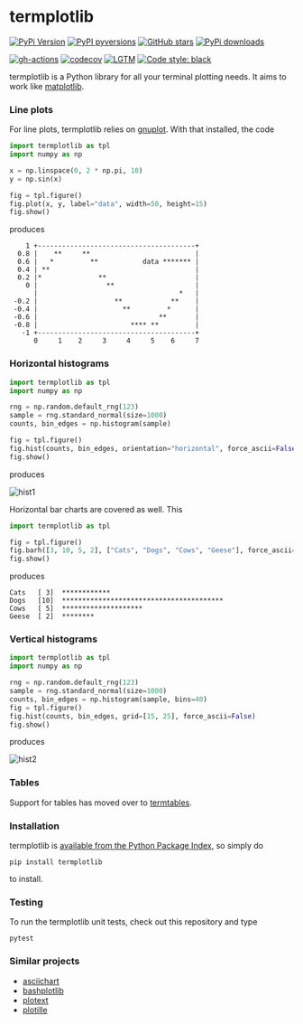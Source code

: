 # termplotlib

[![PyPi Version](https://img.shields.io/pypi/v/termplotlib.svg?style=flat-square)](https://pypi.org/project/termplotlib)
[![PyPI pyversions](https://img.shields.io/pypi/pyversions/termplotlib.svg?style=flat-square)](https://pypi.org/pypi/termplotlib/)
[![GitHub stars](https://img.shields.io/github/stars/nschloe/termplotlib.svg?style=flat-square&logo=github&label=Stars&logoColor=white)](https://github.com/nschloe/termplotlib)
[![PyPi downloads](https://img.shields.io/pypi/dm/termplotlib.svg?style=flat-square)](https://pypistats.org/packages/termplotlib)

[![gh-actions](https://img.shields.io/github/workflow/status/nschloe/termplotlib/ci?style=flat-square)](https://github.com/nschloe/termplotlib/actions?query=workflow%3Aci)
[![codecov](https://img.shields.io/codecov/c/github/nschloe/termplotlib.svg?style=flat-square)](https://codecov.io/gh/nschloe/termplotlib)
[![LGTM](https://img.shields.io/lgtm/grade/python/github/nschloe/termplotlib.svg?style=flat-square)](https://lgtm.com/projects/g/nschloe/termplotlib)
[![Code style: black](https://img.shields.io/badge/code%20style-black-000000.svg?style=flat-square)](https://github.com/psf/black)

termplotlib is a Python library for all your terminal plotting needs. It aims to work
like [matplotlib](https://matplotlib.org/).


### Line plots

For line plots, termplotlib relies on [gnuplot](http://www.gnuplot.info/).
With that installed, the code
```python
import termplotlib as tpl
import numpy as np

x = np.linspace(0, 2 * np.pi, 10)
y = np.sin(x)

fig = tpl.figure()
fig.plot(x, y, label="data", width=50, height=15)
fig.show()
```
produces
<!--pytest-codeblocks:expected-output-->
```
    1 +---------------------------------------+
  0.8 |    **     **                          |
  0.6 |   *         **           data ******* |
  0.4 | **                                    |
  0.2 |*              **                      |
    0 |                 **                    |
      |                                   *   |
 -0.2 |                   **            **    |
 -0.4 |                     **         *      |
 -0.6 |                              **       |
 -0.8 |                       **** **         |
   -1 +---------------------------------------+
      0     1    2     3     4     5    6     7
```

### Horizontal histograms

```python
import termplotlib as tpl
import numpy as np

rng = np.random.default_rng(123)
sample = rng.standard_normal(size=1000)
counts, bin_edges = np.histogram(sample)

fig = tpl.figure()
fig.hist(counts, bin_edges, orientation="horizontal", force_ascii=False)
fig.show()
```
produces

![hist1](https://nschloe.github.io/termplotlib/hist1.png)

Horizontal bar charts are covered as well. This
```python
import termplotlib as tpl

fig = tpl.figure()
fig.barh([3, 10, 5, 2], ["Cats", "Dogs", "Cows", "Geese"], force_ascii=True)
fig.show()
```
produces
<!--pytest-codeblocks:expected-output-->
```
Cats   [ 3]  ************
Dogs   [10]  ****************************************
Cows   [ 5]  ********************
Geese  [ 2]  ********
```

### Vertical histograms

```python
import termplotlib as tpl
import numpy as np

rng = np.random.default_rng(123)
sample = rng.standard_normal(size=1000)
counts, bin_edges = np.histogram(sample, bins=40)
fig = tpl.figure()
fig.hist(counts, bin_edges, grid=[15, 25], force_ascii=False)
fig.show()
```
produces

![hist2](https://nschloe.github.io/termplotlib/hist2.png)


### Tables

Support for tables has moved over to
[termtables](https://github.com/nschloe/termtables).


### Installation

termplotlib is [available from the Python Package
Index](https://pypi.org/project/termplotlib/), so simply do
```
pip install termplotlib
```
to install.


### Testing

To run the termplotlib unit tests, check out this repository and type
```
pytest
```

### Similar projects

 * [asciichart](https://github.com/kroitor/asciichart)
 * [bashplotlib](https://github.com/glamp/bashplotlib)
 * [plotext](https://github.com/piccolomo/plotext)
 * [plotille](https://github.com/tammoippen/plotille)
